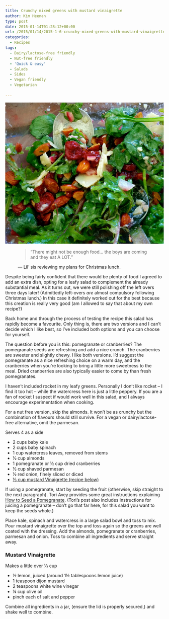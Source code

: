 ```yaml
---
title: Crunchy mixed greens with mustard vinaigrette
author: Kim Heenan
type: post
date: 2015-01-14T01:28:12+00:00
url: /2015/01/14/2015-1-6-crunchy-mixed-greens-with-mustard-vinaigrette/
categories:
  - Recipes
tags:
  - Dairy/lactose-free friendly
  - Nut-free friendly
  - 'Quick & easy'
  - Salads
  - Sides
  - Vegan friendly
  - Vegetarian

---
```


![](crunchy-mixed-greens-salad.jpg)

<figure> 

<blockquote>“There might not be enough food… the boys are coming and they eat A LOT.”</blockquote>

<figcaption class="source">&mdash; Lil’ sis reviewing my plans for Christmas lunch.</figcaption>

</figure>

Despite being fairly confident that there would be plenty of food I agreed to add an extra dish, opting for a leafy salad to complement the already substantial meal. As it turns out, we were still polishing off the left overs three days later! (Admittedly left-overs _are_ almost compulsory following Christmas lunch.) In this case it definitely worked out for the best because this creation is really very good (am I allowed to say that about my own recipe?)
 
<!--more-->

Back home and through the process of testing the recipe this salad has rapidly become a favourite. Only thing is, there are two versions and I can’t decide which I like best, so I’ve included both options and you can choose for yourself. 
 
The question before you is this: pomegranate or cranberries? The pomegranate seeds are refreshing and add a nice crunch. The cranberries are sweeter and slightly chewy. I like both versions. I’d suggest the pomegranate as a nice refreshing choice on a warm day, and the cranberries when you’re looking to bring a little more sweetness to the meal. Dried cranberries are also typically easier to come by than fresh pomegranates.
 
I haven’t included rocket in my leafy greens. Personally I don’t like rocket – I find it too hot – while the watercress here is just a little peppery. If you are a fan of rocket I suspect if would work well in this salad, and I always encourage experimentation when cooking.
 
For a nut free version, skip the almonds. It won’t be as crunchy but the combination of flavours should still survive. For a vegan or dairy/lactose-free alternative, omit the parmesan.

Serves 4 as a side

  * 2 cups baby kale
  * 2 cups baby spinach
  * 1 cup watercress leaves, removed from stems
  * ½ cup almonds
  * 1 pomegranate or ½ cup dried cranberries
  * ½ cup shaved parmesan
  * ½ red onion, finely sliced or diced
  * [⅓ cup mustard Vinaigrette (recipe below)][vinaigrette]

If using a pomegranate, start by seeding the fruit (otherwise, skip straight to the next paragraph). Tori Avey provides some great instructions explaining [How to Seed a Pomegranate][seed-pomegranate]. (Tori’s post also includes instructions for juicing a pomegranate – don’t go that far here, for this salad you want to keep the seeds whole.)

Place kale, spinach and watercress in a large salad bowl and toss to mix. Pour mustard vinaigrette over the top and toss again so the greens are well coated with the dressing. Add the almonds, pomegranate or cranberries, parmesan and onion. Toss to combine all ingredients and serve straight away.


### <a name="mustardvinaigrette"></a> Mustard Vinaigrette

Makes a little over ⅓ cup

  * ½ lemon, juiced (around 1½ tablespoons lemon juice)
  * 1 teaspoon dijon mustard
  * 2 teaspoons white wine vinegar
  * ¼ cup olive oil
  * pinch each of salt and pepper

Combine all ingredients in a jar, (ensure the lid is properly secured,) and shake well to combine.

[vinaigrette]: #mustardvinaigrette
[seed-pomegranate]: http://toriavey.com/toris-kitchen/2011/09/how-to-seed-a-pomegranate/#recipe
